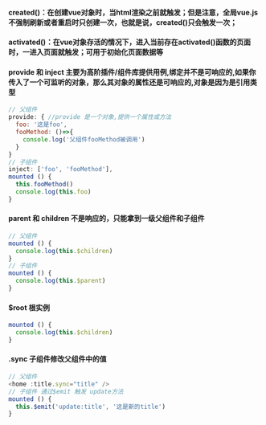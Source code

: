 
#### created()：在创建vue对象时，当html渲染之前就触发；但是注意，全局vue.js不强制刷新或者重启时只创建一次，也就是说，created()只会触发一次；

#### activated()：在vue对象存活的情况下，进入当前存在activated()函数的页面时，一进入页面就触发；可用于初始化页面数据等

#### provide 和 inject 主要为高阶插件/组件库提供用例,绑定并不是可响应的,如果你传入了一个可监听的对象，那么其对象的属性还是可响应的,对象是因为是引用类型
```js
// 父组件
provide: { //provide 是一个对象,提供一个属性或方法
  foo: '这是foo',
  fooMethod: ()=>{
    console.log('父组件fooMethod被调用')
  }
}
// 子组件
inject: ['foo', 'fooMethod'],
mounted () {
  this.fooMethod()
  console.log(this.foo)
}
```
#### parent 和 children 不是响应的，只能拿到一级父组件和子组件

```js
// 父组件
mounted () {
  console.log(this.$children)
}
// 子组件
mounted () {
  console.log(this.$parent)
}
```
#### $root 根实例
```js
mounted () {
  console.log(this.$children)
}
```

#### .sync 子组件修改父组件中的值

```js
// 父组件
<home :title.sync="title" />
// 子组件 通过$emit 触发 update方法
mounted () {
  this.$emit('update:title', '这是新的title')
}
```
